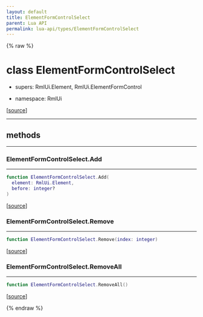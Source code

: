```yaml
---
layout: default
title: ElementFormControlSelect
parent: Lua API
permalink: lua-api/types/ElementFormControlSelect
---
```


{% raw %}

# class ElementFormControlSelect


- supers: RmlUi.Element, RmlUi.ElementFormControl


- namespace: RmlUi



[<a href="https://github.com/beyond-all-reason/RecoilEngine/blob/b4d0041e4c68c34dace9abf492f9193d28ef5d7e/rts/Rml/SolLua/bind/ElementForm.cpp#L216-L218" target="_blank">source</a>]







---

## methods
---

### ElementFormControlSelect.Add
---
```lua
function ElementFormControlSelect.Add(
  element: RmlUi.Element,
  before: integer?
)
```





[<a href="https://github.com/beyond-all-reason/RecoilEngine/blob/b4d0041e4c68c34dace9abf492f9193d28ef5d7e/rts/Rml/SolLua/bind/ElementForm.cpp#L221-L225" target="_blank">source</a>]








### ElementFormControlSelect.Remove
---
```lua
function ElementFormControlSelect.Remove(index: integer)
```





[<a href="https://github.com/beyond-all-reason/RecoilEngine/blob/b4d0041e4c68c34dace9abf492f9193d28ef5d7e/rts/Rml/SolLua/bind/ElementForm.cpp#L231-L234" target="_blank">source</a>]








### ElementFormControlSelect.RemoveAll
---
```lua
function ElementFormControlSelect.RemoveAll()
```





[<a href="https://github.com/beyond-all-reason/RecoilEngine/blob/b4d0041e4c68c34dace9abf492f9193d28ef5d7e/rts/Rml/SolLua/bind/ElementForm.cpp#L236-L238" target="_blank">source</a>]












{% endraw %}
